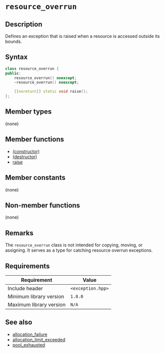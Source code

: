 # `resource_overrun`

## Description

Defines an exception that is raised when a resource is accessed outside its bounds.

## Syntax

```cpp
class resource_overrun {
public:
    resource_overrun() noexcept;
    ~resource_overrun() noexcept;

    [[noreturn]] static void raise();
};
```

## Member types

(none)

## Member functions

- [(constructor)](resource_overrun-ctor.md)
- [(destructor)](resource_overrun-dtor.md)
- [raise](resource_overrun-raise.md)

## Member constants

(none)

## Non-member functions

(none)

## Remarks

The `resource_overrun` class is not intended for copying, moving, or assigning. It serves as a type for catching resource overrun 
exceptions.

## Requirements

| Requirement             | Value             |
|-------------------------|-------------------|
| Include header          | `<exception.hpp>` |
| Minimum library version | `1.0.0`           |
| Maximum library version | `N/A`             |

## See also

- [allocation_failure](allocation_failure.md)
- [allocation_limit_exceeded](allocation_limit_exceeded.md)
- [pool_exhausted](pool_exhausted.md)